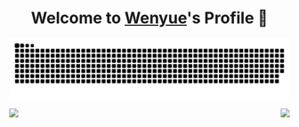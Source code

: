 <p align="center">
  <h1 align="center">Welcome to <a href="https://github.com/Dualbricks">Wenyue</a>'s Profile 👋</h1>
</p>
<p align="center">
  <a align="center" href="https://github.com/Dualbricks"><img src="https://raw.githubusercontent.com/dualbricks/dualbricks/output/github-contribution-grid-snake.svg" /></a>
</p>

<p align="center">
<a>
  <img align="left" src="https://adorable-irradiated-apricot.glitch.me/top-langs/?username=dualbricks&hide=Jupyter+Notebook&layout=compact&theme=transparent"/>
</a>
<a>
  <img align="right" src="https://adorable-irradiated-apricot.glitch.me/?username=dualbricks&theme=transparent" />
</a>
</p>





<!--
**dualbricks/dualbricks** is a ✨ _special_ ✨ repository because its `README.md` (this file) appears on your GitHub profile.

Here are some ideas to get you started:

- 🔭 I’m currently working on ...
- 🌱 I’m currently learning ...
- 👯 I’m looking to collaborate on ...
- 🤔 I’m looking for help with ...
- 💬 Ask me about ...
- 📫 How to reach me: ...
- 😄 Pronouns: ...
- ⚡ Fun fact: ...
-->
